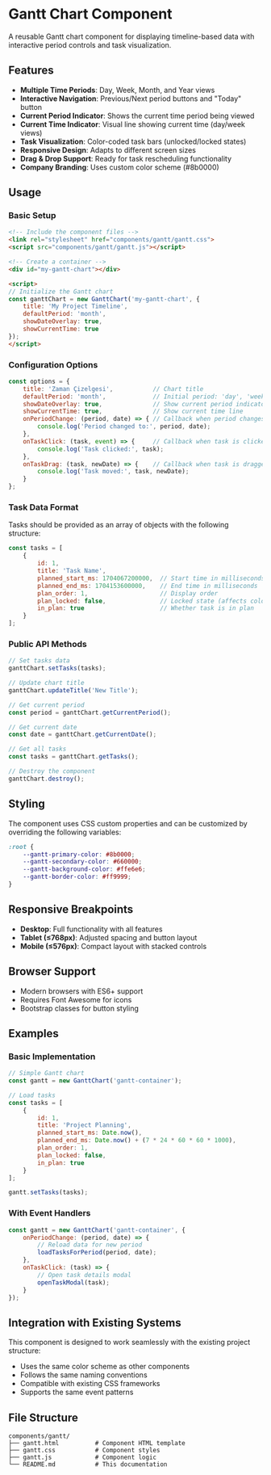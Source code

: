 # Gantt Chart Component

A reusable Gantt chart component for displaying timeline-based data with interactive period controls and task visualization.

## Features

- **Multiple Time Periods**: Day, Week, Month, and Year views
- **Interactive Navigation**: Previous/Next period buttons and "Today" button
- **Current Period Indicator**: Shows the current time period being viewed
- **Current Time Indicator**: Visual line showing current time (day/week views)
- **Task Visualization**: Color-coded task bars (unlocked/locked states)
- **Responsive Design**: Adapts to different screen sizes
- **Drag & Drop Support**: Ready for task rescheduling functionality
- **Company Branding**: Uses custom color scheme (#8b0000)

## Usage

### Basic Setup

```html
<!-- Include the component files -->
<link rel="stylesheet" href="components/gantt/gantt.css">
<script src="components/gantt/gantt.js"></script>

<!-- Create a container -->
<div id="my-gantt-chart"></div>

<script>
// Initialize the Gantt chart
const ganttChart = new GanttChart('my-gantt-chart', {
    title: 'My Project Timeline',
    defaultPeriod: 'month',
    showDateOverlay: true,
    showCurrentTime: true
});
</script>
```

### Configuration Options

```javascript
const options = {
    title: 'Zaman Çizelgesi',           // Chart title
    defaultPeriod: 'month',             // Initial period: 'day', 'week', 'month', 'year'
    showDateOverlay: true,              // Show current period indicator
    showCurrentTime: true,              // Show current time line
    onPeriodChange: (period, date) => { // Callback when period changes
        console.log('Period changed to:', period, date);
    },
    onTaskClick: (task, event) => {     // Callback when task is clicked
        console.log('Task clicked:', task);
    },
    onTaskDrag: (task, newDate) => {    // Callback when task is dragged
        console.log('Task moved:', task, newDate);
    }
};
```

### Task Data Format

Tasks should be provided as an array of objects with the following structure:

```javascript
const tasks = [
    {
        id: 1,
        title: 'Task Name',
        planned_start_ms: 1704067200000,  // Start time in milliseconds
        planned_end_ms: 1704153600000,    // End time in milliseconds
        plan_order: 1,                    // Display order
        plan_locked: false,               // Locked state (affects color)
        in_plan: true                     // Whether task is in plan
    }
];
```

### Public API Methods

```javascript
// Set tasks data
ganttChart.setTasks(tasks);

// Update chart title
ganttChart.updateTitle('New Title');

// Get current period
const period = ganttChart.getCurrentPeriod();

// Get current date
const date = ganttChart.getCurrentDate();

// Get all tasks
const tasks = ganttChart.getTasks();

// Destroy the component
ganttChart.destroy();
```

## Styling

The component uses CSS custom properties and can be customized by overriding the following variables:

```css
:root {
    --gantt-primary-color: #8b0000;
    --gantt-secondary-color: #660000;
    --gantt-background-color: #ffe6e6;
    --gantt-border-color: #ff9999;
}
```

## Responsive Breakpoints

- **Desktop**: Full functionality with all features
- **Tablet (≤768px)**: Adjusted spacing and button layout
- **Mobile (≤576px)**: Compact layout with stacked controls

## Browser Support

- Modern browsers with ES6+ support
- Requires Font Awesome for icons
- Bootstrap classes for button styling

## Examples

### Basic Implementation

```javascript
// Simple Gantt chart
const gantt = new GanttChart('gantt-container');

// Load tasks
const tasks = [
    {
        id: 1,
        title: 'Project Planning',
        planned_start_ms: Date.now(),
        planned_end_ms: Date.now() + (7 * 24 * 60 * 60 * 1000),
        plan_order: 1,
        plan_locked: false,
        in_plan: true
    }
];

gantt.setTasks(tasks);
```

### With Event Handlers

```javascript
const gantt = new GanttChart('gantt-container', {
    onPeriodChange: (period, date) => {
        // Reload data for new period
        loadTasksForPeriod(period, date);
    },
    onTaskClick: (task) => {
        // Open task details modal
        openTaskModal(task);
    }
});
```

## Integration with Existing Systems

This component is designed to work seamlessly with the existing project structure:

- Uses the same color scheme as other components
- Follows the same naming conventions
- Compatible with existing CSS frameworks
- Supports the same event patterns

## File Structure

```
components/gantt/
├── gantt.html          # Component HTML template
├── gantt.css           # Component styles
├── gantt.js            # Component logic
└── README.md           # This documentation
```
